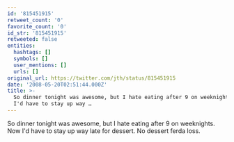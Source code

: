 ```yaml
---
id: '815451915'
retweet_count: '0'
favorite_count: '0'
id_str: '815451915'
retweeted: false
entities:
  hashtags: []
  symbols: []
  user_mentions: []
  urls: []
original_url: https://twitter.com/jth/status/815451915
date: '2008-05-20T02:51:44.000Z'
title: >-
  So dinner tonight was awesome, but I hate eating after 9 on weeknights. Now
  I'd have to stay up way …
---
```


So dinner tonight was awesome, but I hate eating after 9 on weeknights. Now I'd have to stay up way late for dessert. No dessert ferda loss.